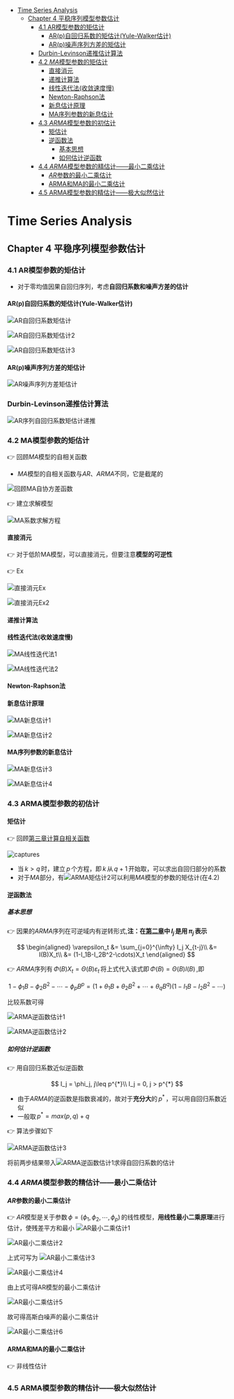 - [Time Series Analysis](#time-series-analysis)
  - [Chapter 4 平稳序列模型参数估计](#chapter-4-%e5%b9%b3%e7%a8%b3%e5%ba%8f%e5%88%97%e6%a8%a1%e5%9e%8b%e5%8f%82%e6%95%b0%e4%bc%b0%e8%ae%a1)
    - [4.1 AR模型参数的矩估计](#41-ar%e6%a8%a1%e5%9e%8b%e5%8f%82%e6%95%b0%e7%9a%84%e7%9f%a9%e4%bc%b0%e8%ae%a1)
      - [AR(p)自回归系数的矩估计(Yule-Walker估计)](#arp%e8%87%aa%e5%9b%9e%e5%bd%92%e7%b3%bb%e6%95%b0%e7%9a%84%e7%9f%a9%e4%bc%b0%e8%ae%a1yule-walker%e4%bc%b0%e8%ae%a1)
      - [AR(p)噪声序列方差的矩估计](#arp%e5%99%aa%e5%a3%b0%e5%ba%8f%e5%88%97%e6%96%b9%e5%b7%ae%e7%9a%84%e7%9f%a9%e4%bc%b0%e8%ae%a1)
    - [Durbin-Levinson递推估计算法](#durbin-levinson%e9%80%92%e6%8e%a8%e4%bc%b0%e8%ae%a1%e7%ae%97%e6%b3%95)
    - [4.2 $MA$模型参数的矩估计](#42-math-xmlns%22httpwwww3org1998mathmathml%22semanticsmrowmimmimiamimrowannotation-encoding%22applicationx-tex%22maannotationsemanticsmathma%e6%a8%a1%e5%9e%8b%e5%8f%82%e6%95%b0%e7%9a%84%e7%9f%a9%e4%bc%b0%e8%ae%a1)
      - [直接消元](#%e7%9b%b4%e6%8e%a5%e6%b6%88%e5%85%83)
      - [递推计算法](#%e9%80%92%e6%8e%a8%e8%ae%a1%e7%ae%97%e6%b3%95)
      - [线性迭代法(收敛速度慢)](#%e7%ba%bf%e6%80%a7%e8%bf%ad%e4%bb%a3%e6%b3%95%e6%94%b6%e6%95%9b%e9%80%9f%e5%ba%a6%e6%85%a2)
      - [Newton-Raphson法](#newton-raphson%e6%b3%95)
      - [新息估计原理](#%e6%96%b0%e6%81%af%e4%bc%b0%e8%ae%a1%e5%8e%9f%e7%90%86)
      - [MA序列参数的新息估计](#ma%e5%ba%8f%e5%88%97%e5%8f%82%e6%95%b0%e7%9a%84%e6%96%b0%e6%81%af%e4%bc%b0%e8%ae%a1)
    - [4.3 $ARMA$模型参数的初估计](#43-math-xmlns%22httpwwww3org1998mathmathml%22semanticsmrowmiamimirmimimmimiamimrowannotation-encoding%22applicationx-tex%22armaannotationsemanticsmatharma%e6%a8%a1%e5%9e%8b%e5%8f%82%e6%95%b0%e7%9a%84%e5%88%9d%e4%bc%b0%e8%ae%a1)
      - [矩估计](#%e7%9f%a9%e4%bc%b0%e8%ae%a1)
      - [逆函数法](#%e9%80%86%e5%87%bd%e6%95%b0%e6%b3%95)
        - [基本思想](#%e5%9f%ba%e6%9c%ac%e6%80%9d%e6%83%b3)
        - [如何估计逆函数](#%e5%a6%82%e4%bd%95%e4%bc%b0%e8%ae%a1%e9%80%86%e5%87%bd%e6%95%b0)
    - [4.4 $ARMA$模型参数的精估计——最小二乘估计](#44-math-xmlns%22httpwwww3org1998mathmathml%22semanticsmrowmiamimirmimimmimiamimrowannotation-encoding%22applicationx-tex%22armaannotationsemanticsmatharma%e6%a8%a1%e5%9e%8b%e5%8f%82%e6%95%b0%e7%9a%84%e7%b2%be%e4%bc%b0%e8%ae%a1%e6%9c%80%e5%b0%8f%e4%ba%8c%e4%b9%98%e4%bc%b0%e8%ae%a1)
      - [$AR$参数的最小二乘估计](#math-xmlns%22httpwwww3org1998mathmathml%22semanticsmrowmiamimirmimrowannotation-encoding%22applicationx-tex%22arannotationsemanticsmathar%e5%8f%82%e6%95%b0%e7%9a%84%e6%9c%80%e5%b0%8f%e4%ba%8c%e4%b9%98%e4%bc%b0%e8%ae%a1)
      - [ARMA和MA的最小二乘估计](#arma%e5%92%8cma%e7%9a%84%e6%9c%80%e5%b0%8f%e4%ba%8c%e4%b9%98%e4%bc%b0%e8%ae%a1)
    - [4.5 ARMA模型参数的精估计——极大似然估计](#45-arma%e6%a8%a1%e5%9e%8b%e5%8f%82%e6%95%b0%e7%9a%84%e7%b2%be%e4%bc%b0%e8%ae%a1%e6%9e%81%e5%a4%a7%e4%bc%bc%e7%84%b6%e4%bc%b0%e8%ae%a1)

# Time Series Analysis

## Chapter 4 平稳序列模型参数估计

### 4.1 AR模型参数的矩估计

- 对于零均值因果自回归序列，考虑**自回归系数和噪声方差的估计**

#### AR(p)自回归系数的矩估计(Yule-Walker估计)

![AR自回归系数矩估计](..\captures/AR自回归系数矩估计.PNG "AR自回归系数矩估计")

![AR自回归系数矩估计2](..\captures/AR自回归系数矩估计2.PNG "AR自回归系数矩估计2")

![AR自回归系数矩估计3](..\captures/AR自回归系数矩估计3.PNG "AR自回归系数矩估计3")

#### AR(p)噪声序列方差的矩估计

![AR噪声序列方差矩估计](..\captures/AR噪声序列方差矩估计.PNG "AR噪声序列方差矩估计")

### Durbin-Levinson递推估计算法

![AR序列自回归系数矩估计递推](..\captures/AR序列自回归系数矩估计递推.PNG "AR序列自回归系数矩估计递推")

### 4.2 MA模型参数的矩估计

👉 回顾$MA$模型的自相关函数

- $MA$模型的自相关函数与$AR$、$ARMA$不同，它是截尾的

![回顾MA自协方差函数](..\captures/回顾MA自协方差函数.PNG "回顾MA自协方差函数")

👉 建立求解模型

![MA系数求解方程](..\captures/MA系数求解方程.PNG "MA系数求解方程")

#### 直接消元

👉 对于低阶MA模型，可以直接消元，但要注意**模型的可逆性**

👉 Ex

![直接消元Ex](..\captures/直接消元Ex.PNG "直接消元Ex")

![直接消元Ex2](..\captures/直接消元Ex2.PNG "直接消元Ex2")

#### 递推计算法

#### 线性迭代法(收敛速度慢)

![MA线性迭代法1](..\captures/MA线性迭代法1.PNG "MA线性迭代法1")

![MA线性迭代法2](..\captures/MA线性迭代法2.PNG "MA线性迭代法2")

#### Newton-Raphson法

#### 新息估计原理

![MA新息估计1](..\captures/MA新息估计1.PNG "MA新息估计1")

![MA新息估计2](..\captures/MA新息估计2.PNG "MA新息估计2")

#### MA序列参数的新息估计

![MA新息估计3](..\captures/MA新息估计3.PNG "MA新息估计3")

![MA新息估计4](..\captures/MA新息估计4.PNG "MA新息估计4")

### 4.3 ARMA模型参数的初估计

#### 矩估计

👉 回顾[第三章计算自相关函数](Chapter3.md)

![captures](../captures/ARMA矩估计1.PNG "captures")

- 当$\,k > q\,$时，建立$\,p\,$个方程，即$\,k\,$从$\,q+1\,$开始取，可以求出自回归部分的系数
- 对于$MA$部分，有![ARMA矩估计2](../captures/ARMA矩估计2.PNG "ARMA矩估计2")可以利用$MA$模型的参数的矩估计(在4.2)

#### 逆函数法

##### 基本思想

👉 因果的$ARMA$序列在可逆域内有逆转形式,**注：在[第二章](Chapter2.md)中$\,I_j\,$是用$\,\pi_j\,$表示**

$$
\begin{aligned}
\varepsilon_t &= \sum_{j=0}^{\infty} I_j X_{t-j}\\
&= I(B)X_t\\
&= (1-I_1B-I_2B^2-\cdots)X_t
\end{aligned}
$$

👉 $ARMA$序列有$\,\Phi(B)X_t = \Theta(B)\varepsilon_t\,$将上式代入该式即$\,\Phi(B)=\Theta(B)I(B)\,$,即

$$
1 - \phi_1B - \phi_2B^2 - \cdots - \phi_pB^p = (1 +\theta_1B + \theta_2B^2 + \cdots + \theta_qB^q)(1-I_1B-I_2B^2-\cdots)
$$

比较系数可得

![ARMA逆函数估计1](../captures/ARMA逆函数估计1.PNG "ARMA逆函数估计1")

![ARMA逆函数估计2](../captures/ARMA逆函数估计2.PNG "ARMA逆函数估计2")

##### 如何估计逆函数

👉 用自回归系数近似逆函数

$$
I_j = \phi_j, j\leq p^{*}\\
I_j = 0, j > p^{*}
$$

- 由于$ARMA$的逆函数是指数衰减的，故对于**充分大**的$\,p^{*}\,$，可以用自回归系数近似
- 一般取$\,p^{*} = max(p,q) + q\,$

👉 算法步骤如下

![ARMA逆函数估计3](../captures/ARMA逆函数估计3.PNG "ARMA逆函数估计3")

将前两步结果带入![ARMA逆函数估计1](../captures/ARMA逆函数估计1.PNG "ARMA逆函数估计1")求得自回归系数的估计

### 4.4 $ARMA$模型参数的精估计——最小二乘估计

#### $AR$参数的最小二乘估计

👉 $AR$模型是关于参数$\,\phi = (\phi_1,\phi_2,\cdots,\phi_p)\,$的线性模型，**用线性最小二乘原理**进行估计，使残差平方和最小 ![AR最小二乘估计1](../captures/AR最小二乘估计1.PNG "AR最小二乘估计1")

![AR最小二乘估计2](../captures/AR最小二乘估计2.PNG "AR最小二乘估计2")

上式可写为 ![AR最小二乘估计3](../captures/AR最小二乘估计3.PNG "AR最小二乘估计3")

![AR最小二乘估计4](../captures/AR最小二乘估计4.PNG "AR最小二乘估计4")

由上式可得AR模型的最小二乘估计

![AR最小二乘估计5](../captures/AR最小二乘估计5.PNG "AR最小二乘估计5")

故可得高斯白噪声的最小二乘估计

![AR最小二乘估计6](../captures/AR最小二乘估计6.PNG "AR最小二乘估计6")

#### ARMA和MA的最小二乘估计

👉 非线性估计

### 4.5 ARMA模型参数的精估计——极大似然估计